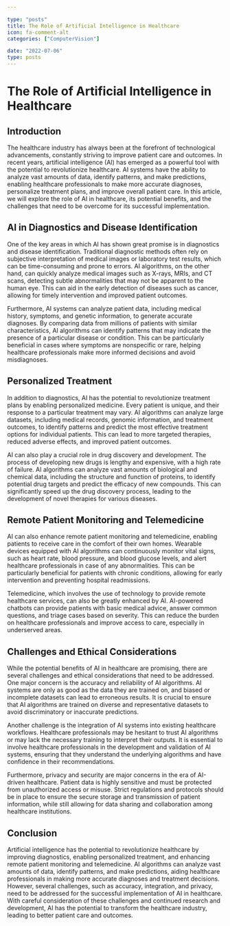 ```yaml
---

type: "posts"
title: The Role of Artificial Intelligence in Healthcare
icon: fa-comment-alt
categories: ["ComputerVision"]

date: "2022-07-06"
type: posts
---
```





# The Role of Artificial Intelligence in Healthcare

## Introduction

The healthcare industry has always been at the forefront of technological advancements, constantly striving to improve patient care and outcomes. In recent years, artificial intelligence (AI) has emerged as a powerful tool with the potential to revolutionize healthcare. AI systems have the ability to analyze vast amounts of data, identify patterns, and make predictions, enabling healthcare professionals to make more accurate diagnoses, personalize treatment plans, and improve overall patient care. In this article, we will explore the role of AI in healthcare, its potential benefits, and the challenges that need to be overcome for its successful implementation.

## AI in Diagnostics and Disease Identification

One of the key areas in which AI has shown great promise is in diagnostics and disease identification. Traditional diagnostic methods often rely on subjective interpretation of medical images or laboratory test results, which can be time-consuming and prone to errors. AI algorithms, on the other hand, can quickly analyze medical images such as X-rays, MRIs, and CT scans, detecting subtle abnormalities that may not be apparent to the human eye. This can aid in the early detection of diseases such as cancer, allowing for timely intervention and improved patient outcomes.

Furthermore, AI systems can analyze patient data, including medical history, symptoms, and genetic information, to generate accurate diagnoses. By comparing data from millions of patients with similar characteristics, AI algorithms can identify patterns that may indicate the presence of a particular disease or condition. This can be particularly beneficial in cases where symptoms are nonspecific or rare, helping healthcare professionals make more informed decisions and avoid misdiagnoses.

## Personalized Treatment

In addition to diagnostics, AI has the potential to revolutionize treatment plans by enabling personalized medicine. Every patient is unique, and their response to a particular treatment may vary. AI algorithms can analyze large datasets, including medical records, genomic information, and treatment outcomes, to identify patterns and predict the most effective treatment options for individual patients. This can lead to more targeted therapies, reduced adverse effects, and improved patient outcomes.

AI can also play a crucial role in drug discovery and development. The process of developing new drugs is lengthy and expensive, with a high rate of failure. AI algorithms can analyze vast amounts of biological and chemical data, including the structure and function of proteins, to identify potential drug targets and predict the efficacy of new compounds. This can significantly speed up the drug discovery process, leading to the development of novel therapies for various diseases.

## Remote Patient Monitoring and Telemedicine

AI can also enhance remote patient monitoring and telemedicine, enabling patients to receive care in the comfort of their own homes. Wearable devices equipped with AI algorithms can continuously monitor vital signs, such as heart rate, blood pressure, and blood glucose levels, and alert healthcare professionals in case of any abnormalities. This can be particularly beneficial for patients with chronic conditions, allowing for early intervention and preventing hospital readmissions.

Telemedicine, which involves the use of technology to provide remote healthcare services, can also be greatly enhanced by AI. AI-powered chatbots can provide patients with basic medical advice, answer common questions, and triage cases based on severity. This can reduce the burden on healthcare professionals and improve access to care, especially in underserved areas.

## Challenges and Ethical Considerations

While the potential benefits of AI in healthcare are promising, there are several challenges and ethical considerations that need to be addressed. One major concern is the accuracy and reliability of AI algorithms. AI systems are only as good as the data they are trained on, and biased or incomplete datasets can lead to erroneous results. It is crucial to ensure that AI algorithms are trained on diverse and representative datasets to avoid discriminatory or inaccurate predictions.

Another challenge is the integration of AI systems into existing healthcare workflows. Healthcare professionals may be hesitant to trust AI algorithms or may lack the necessary training to interpret their outputs. It is essential to involve healthcare professionals in the development and validation of AI systems, ensuring that they understand the underlying algorithms and have confidence in their recommendations.

Furthermore, privacy and security are major concerns in the era of AI-driven healthcare. Patient data is highly sensitive and must be protected from unauthorized access or misuse. Strict regulations and protocols should be in place to ensure the secure storage and transmission of patient information, while still allowing for data sharing and collaboration among healthcare institutions.

## Conclusion

Artificial intelligence has the potential to revolutionize healthcare by improving diagnostics, enabling personalized treatment, and enhancing remote patient monitoring and telemedicine. AI algorithms can analyze vast amounts of data, identify patterns, and make predictions, aiding healthcare professionals in making more accurate diagnoses and treatment decisions. However, several challenges, such as accuracy, integration, and privacy, need to be addressed for the successful implementation of AI in healthcare. With careful consideration of these challenges and continued research and development, AI has the potential to transform the healthcare industry, leading to better patient care and outcomes.